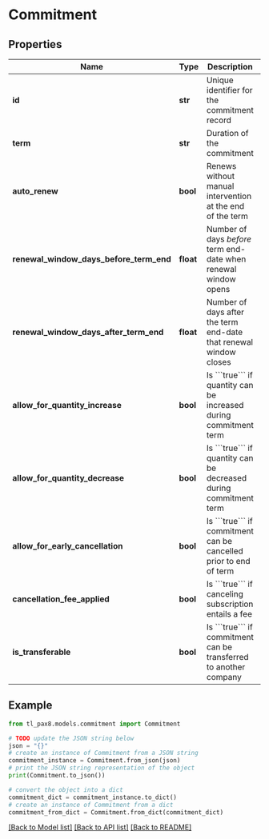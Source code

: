 # Commitment


## Properties

Name | Type | Description | Notes
------------ | ------------- | ------------- | -------------
**id** | **str** | Unique identifier for the commitment record | [optional] [readonly] 
**term** | **str** | Duration of the commitment | [optional] 
**auto_renew** | **bool** | Renews without manual intervention at the end of the term | [optional] 
**renewal_window_days_before_term_end** | **float** | Number of days _before_ term end-date when renewal window opens | [optional] 
**renewal_window_days_after_term_end** | **float** | Number of days after the term end-date that renewal window closes | [optional] 
**allow_for_quantity_increase** | **bool** | Is &#x60;&#x60;&#x60;true&#x60;&#x60;&#x60; if quantity can be increased during commitment term | [optional] 
**allow_for_quantity_decrease** | **bool** | Is &#x60;&#x60;&#x60;true&#x60;&#x60;&#x60; if quantity can be decreased during commitment term | [optional] 
**allow_for_early_cancellation** | **bool** | Is &#x60;&#x60;&#x60;true&#x60;&#x60;&#x60; if commitment can be cancelled prior to end of term | [optional] 
**cancellation_fee_applied** | **bool** | Is &#x60;&#x60;&#x60;true&#x60;&#x60;&#x60; if canceling subscription entails a fee | [optional] 
**is_transferable** | **bool** | Is &#x60;&#x60;&#x60;true&#x60;&#x60;&#x60; if commitment can be transferred to another company | [optional] 

## Example

```python
from tl_pax8.models.commitment import Commitment

# TODO update the JSON string below
json = "{}"
# create an instance of Commitment from a JSON string
commitment_instance = Commitment.from_json(json)
# print the JSON string representation of the object
print(Commitment.to_json())

# convert the object into a dict
commitment_dict = commitment_instance.to_dict()
# create an instance of Commitment from a dict
commitment_from_dict = Commitment.from_dict(commitment_dict)
```
[[Back to Model list]](../README.md#documentation-for-models) [[Back to API list]](../README.md#documentation-for-api-endpoints) [[Back to README]](../README.md)


